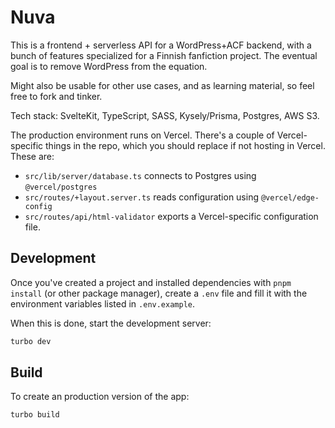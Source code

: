 # Nuva

This is a frontend + serverless API for a WordPress+ACF backend, with a bunch of features specialized for a Finnish
fanfiction project. The eventual goal is to remove WordPress from the equation.

Might also be usable for other use cases, and as learning material, so feel free to fork and tinker.

Tech stack: SvelteKit, TypeScript, SASS, Kysely/Prisma, Postgres, AWS S3.

The production environment runs on Vercel. There's a couple of Vercel-specific things in the repo, which you should replace if not hosting in Vercel. These are:
- `src/lib/server/database.ts` connects to Postgres using `@vercel/postgres`
- `src/routes/+layout.server.ts` reads configuration using `@vercel/edge-config`
- `src/routes/api/html-validator` exports a Vercel-specific configuration file.

## Development

Once you've created a project and installed dependencies with `pnpm install` (or other package manager), create
a `.env` file and fill it
with the environment variables listed in `.env.example`.

When this is done, start the development server:

```bash
turbo dev
```

## Build

To create an production version of the app:

```bash
turbo build
```
